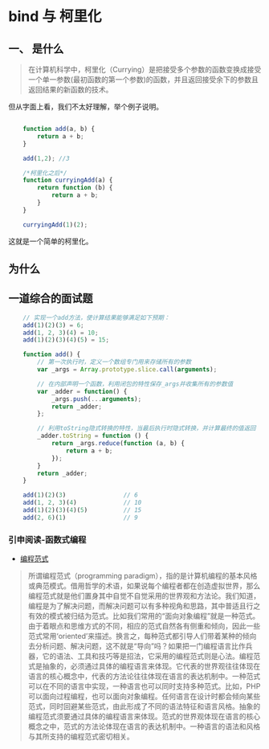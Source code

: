 # bind 与 柯里化

## 一、 是什么

> 在计算机科学中，柯里化（Currying）是把接受多个参数的函数变换成接受一个单一参数(最初函数的第一个参数)的函数，并且返回接受余下的参数且返回结果的新函数的技术。

但从字面上看，我们不太好理解，举个例子说明。

```javascript

    function add(a, b) {
        return a + b;
    }

    add(1,2); //3

    /*柯里化之后*/
    function curryingAdd(a) {
        return function (b) {
            return a + b;
        }
    }

    curryingAdd(1)(2);
```

这就是一个简单的柯里化。

## 为什么

## 一道综合的面试题

```javascript
    // 实现一个add方法，使计算结果能够满足如下预期：
    add(1)(2)(3) = 6;
    add(1, 2, 3)(4) = 10;
    add(1)(2)(3)(4)(5) = 15;

    function add() {
        // 第一次执行时，定义一个数组专门用来存储所有的参数
        var _args = Array.prototype.slice.call(arguments);

        // 在内部声明一个函数，利用闭包的特性保存_args并收集所有的参数值
        var _adder = function() {
            _args.push(...arguments);
            return _adder;
        };

        // 利用toString隐式转换的特性，当最后执行时隐式转换，并计算最终的值返回
        _adder.toString = function () {
            return _args.reduce(function (a, b) {
                return a + b;
            });
        }
        return _adder;
    }

    add(1)(2)(3)                // 6
    add(1, 2, 3)(4)             // 10
    add(1)(2)(3)(4)(5)          // 15
    add(2, 6)(1)                // 9
```

### 引申阅读-函数式编程

- [编程范式](http://www.ruanyifeng.com/blog/2017/02/fp-tutorial.html)

>所谓编程范式（programming paradigm），指的是计算机编程的基本风格或典范模式。借用哲学的术语，如果说每个编程者都在创造虚拟世界，那么编程范式就是他们置身其中自觉不自觉采用的世界观和方法论。我们知道，编程是为了解决问题，而解决问题可以有多种视角和思路，其中普适且行之有效的模式被归结为范式。比如我们常用的“面向对象编程”就是一种范式。由于着眼点和思维方式的不同，相应的范式自然各有侧重和倾向，因此一些范式常用‘oriented’来描述。换言之，每种范式都引导人们带着某种的倾向去分析问题、解决问题，这不就是“导向”吗？如果把一门编程语言比作兵器，它的语法、工具和技巧等是招法，它采用的编程范式则是心法。编程范式是抽象的，必须通过具体的编程语言来体现。它代表的世界观往往体现在语言的核心概念中，代表的方法论往往体现在语言的表达机制中。一种范式可以在不同的语言中实现，一种语言也可以同时支持多种范式。比如，PHP可以面向过程编程，也可以面向对象编程。任何语言在设计时都会倾向某些范式，同时回避某些范式，由此形成了不同的语法特征和语言风格。抽象的编程范式须要通过具体的编程语言来体现。范式的世界观体现在语言的核心概念之中，范式的方法论体现在语言的表达机制中。一种语言的语法和风格与其所支持的编程范式密切相关。
